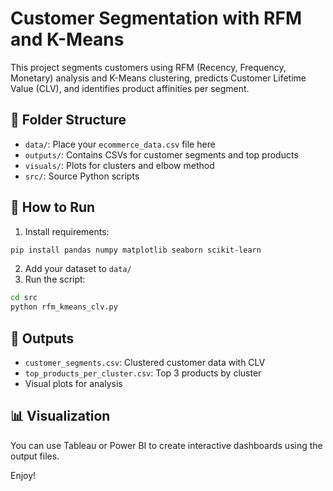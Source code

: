 # Customer Segmentation with RFM and K-Means

This project segments customers using RFM (Recency, Frequency, Monetary) analysis and K-Means clustering, predicts Customer Lifetime Value (CLV), and identifies product affinities per segment.

## 📁 Folder Structure
- `data/`: Place your `ecommerce_data.csv` file here
- `outputs/`: Contains CSVs for customer segments and top products
- `visuals/`: Plots for clusters and elbow method
- `src/`: Source Python scripts

## 🚀 How to Run

1. Install requirements:
```bash
pip install pandas numpy matplotlib seaborn scikit-learn
```

2. Add your dataset to `data/`
3. Run the script:
```bash
cd src
python rfm_kmeans_clv.py
```

## 🧠 Outputs
- `customer_segments.csv`: Clustered customer data with CLV
- `top_products_per_cluster.csv`: Top 3 products by cluster
- Visual plots for analysis

## 📊 Visualization
You can use Tableau or Power BI to create interactive dashboards using the output files.

Enjoy!
